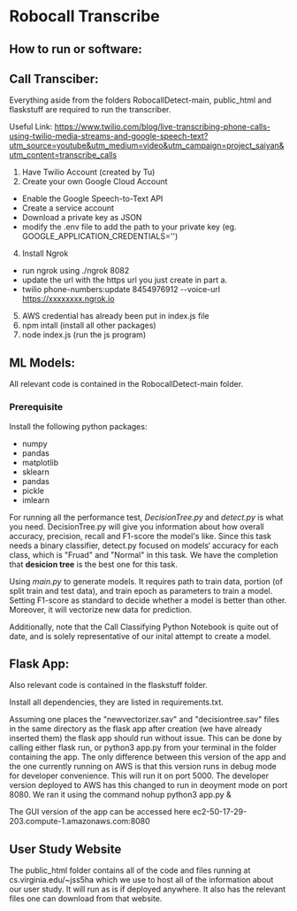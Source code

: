 # Robocall Transcribe

## How to run or software:

## Call Transciber:

Everything aside from the folders RobocallDetect-main, public_html and flaskstuff are required to run the transcriber. 

Useful Link: https://www.twilio.com/blog/live-transcribing-phone-calls-using-twilio-media-streams-and-google-speech-text?utm_source=youtube&utm_medium=video&utm_campaign=project_saiyan&utm_content=transcribe_calls
1. Have Twilio Account (created by Tu)
2. Create your own Google Cloud Account
  - Enable the Google Speech-to-Text API
  - Create a service account
  - Download a private key as JSON
  - modify the .env file to add the path to your private key (eg. GOOGLE_APPLICATION_CREDENTIALS='')
4. Install Ngrok
  - run ngrok using ./ngrok 8082
  - update the url with the https url you just create in part a.
  - twilio phone-numbers:update 8454976912 --voice-url  https://xxxxxxxx.ngrok.io
5. AWS credential has already been put in index.js file
6. npm intall (install all other packages)
7. node index.js (run the js program)

## ML Models:

All relevant code is contained in the RobocallDetect-main folder.

### Prerequisite
Install the following python packages:

- numpy
- pandas
- matplotlib
- sklearn
- pandas
- pickle
- imlearn

For running all the performance test, *DecisionTree.py* and *detect.py* is what you need. DecisionTree.py will give you information about how overall accuracy, precision, recall and F1-score the model's like. Since this task needs a binary classifier, detect.py focused on models‘ accuracy for each class, which is "Fruad" and "Normal" in this task. We have the completion that **desicion tree** is the best one for this task. 

Using *main.py* to generate models. It requires path to train data, portion (of split train and test data), and train epoch as parameters to train a model. Setting F1-score as standard to decide whether a model is better than other. Moreover, it will vectorize new data for prediction.

Additionally, note that the Call Classifying Python Notebook is quite out of date, and is solely representative of our inital attempt to create a model. 

## Flask App:

Also relevant code is contained in the flaskstuff folder.

Install all dependencies, they are listed in requirements.txt.

Assuming one places the "newvectorizer.sav" and "decisiontree.sav" files in the same directory as the flask app after creation (we have already inserted them) the flask app should run without issue. This can be done by calling either flask run, or python3 app.py from your terminal in the folder containing the app. The only difference between this version of the app and the one currently running on AWS is that this version runs in debug mode for developer convenience. This will run it on port 5000. The developer version deployed to AWS has this changed to run in deoyment mode on port 8080. We ran it using the command nohup python3 app.py &

The GUI version of the app can be accessed here ec2-50-17-29-203.compute-1.amazonaws.com:8080

## User Study Website

The public_html folder contains all of the code and files running at cs.virginia.edu/~jss5ha which we use to host all of the information about our user study. It will run as is if deployed anywhere. It also has the relevant files one can download from that website.  
